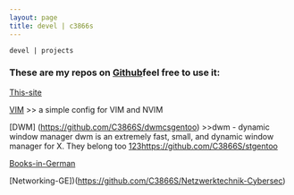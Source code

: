 ```yaml
---
layout: page
title: devel | c3866s
---
```


```term
devel | projects
```

### These are my repos on [Github](https://github.com/C3866S?tab=repositories)feel free to use it:

[This-site](https://github.com/C3866S/c3866s.github.io)

[VIM](https://github.com/C3866S/-VimConfigs) >> a simple config for VIM and NVIM 

[DWM] (https://github.com/C3866S/dwmcsgentoo) >>dwm - dynamic window manager
dwm is an extremely fast, small, and dynamic window manager for X.
They belong too [1](https://github.com/C3866S/dmenu)[2](https://github.com/C3866S/slstatus)[3]()https://github.com/C3866S/stgentoo

[Books-in-German](https://github.com/C3866S/BucherzurHifle)

[Networking-GE])(https://github.com/C3866S/Netzwerktechnik-Cybersec)
